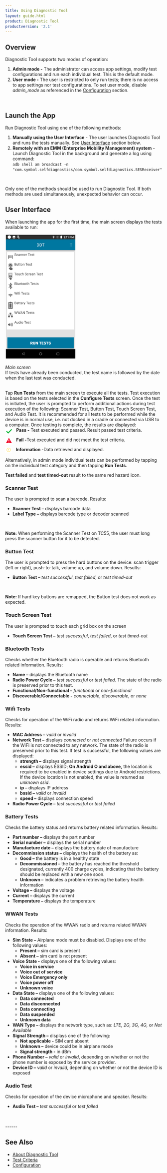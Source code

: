 ```yaml
---
title: Using Diagnostic Tool
layout: guide.html
product: Diagnostic Tool
productversion: '2.1'
---
```


## Overview
Diagnostic Tool supports two modes of operation:
1. **Admin mode -** The administrator can access app settings, modify test configurations and run each individual test. This is the default mode.
2. **User mode -** The user is restricted to only run tests; there is no access to app settings nor test configurations. To set user mode, disable <i>admin_mode</i> as referenced in the [Configuration](../configuration#configurationfile) section.
<br> 

## Launch the App
Run Diagnostic Tool using one of the following methods: 
1. **Manually using the User Interface** - The user launches Diagnostic Tool and runs the tests manually. See [User Interface](#userinterface) section below. 
2. **Remotely with an EMM (Enterprise Mobility Management) system** - Launch Diagnostic Tool in the background and generate a log using command: <br>`adb shell am broadcast -n "com.symbol.selfdiagnostics/com.symbol.selfdiagnostics.SESReceiver"`
<br>
<p>Only one of the methods should be used to run Diagnostic Tool.  If both methods are used simultaneously, unexpected behavior can occur.</p>  

## User Interface
When launching the app for the first time, the main screen displays the tests available to run:

<img style="height:400px" src="mainscreen.png"/>

_Main screen_
<br/>
If tests have already been conducted, the test name is followed by the date when the last test was conducted.
<br />
<br />

Tap **Run Tests** from the main screen to execute all the tests. Test execution is based on the tests selected in the **Configure Tests** screen. Once the test is initiated, the user is prompted to perform additional actions during test execution of the following: Scanner Test, Button Test, Touch Screen Test, and Audio Test.  It is recommended for all tests to be performed while the device is in normal use, i.e. not docked in a cradle or connected via USB to a computer. Once testing is complete, the results are displayed:
<br />
&nbsp;&nbsp;&nbsp;<img align="left" style="height:25px" src="testpassed.png"/><b>Pass -</b> Test executed and passed. Result passed test criteria.  

&nbsp;&nbsp;&nbsp;<img align="left" style="height:25px" src="testfailed.png"/><b>Fail -</b>Test executed and did not meet the test criteria.  
 
&nbsp;&nbsp;&nbsp;<img align="left" style="height:20px" src="testinfo.png"/><b>Information -</b>Data retrieved and displayed.
<br /><br />
Alternatively, in admin mode individual tests can be performed by tapping on the individual test category and then tapping <b>Run Tests</b>.
<br>

**Test failed** and **test timed-out** result to the same red hazard icon.

### Scanner Test
The user is prompted to scan a barcode. Results:
* **Scanner Test –** displays barcode data
* **Label Type –** displays barcode type or decoder scanned
<br>
<p><b>Note:</b> When performing the Scanner Test on TC55, the user must long press the scanner button for it to be detected.</p>

### Button Test
The user is prompted to press the hard buttons on the device: scan trigger (left or right), push-to-talk, volume up, and volume down. Results:
* **Button Test –** _test successful_, _test failed_, or _test timed-out_
<br>
<p><b>Note:</b> If hard key buttons are remapped, the Button test does not work as expected.</p>

### Touch Screen Test
The user is prompted to touch each grid box on the screen
* **Touch Screen Test –** _test successful_, _test failed_, or _test timed-out_

### Bluetooth Tests
Checks whether the Bluetooth radio is operable and returns Bluetooth related information.  Results:
* **Name –** displays the Bluetooth name
* **Radio Power Cycle –** _test successful_ or _test failed_. The state of the radio is preserved prior to this test.
* **Functional/Non-functional –** _functional_ or _non-functional_
* **Discoverable/Connectable -** _connectable_, _discoverable_, or _none_

### Wifi Tests
Checks for operation of the WiFi radio and returns WiFi related information.  Results:
* **MAC Address –** _valid_ or _invalid_
* **Network Test –** displays _connected_ or _not connected_<!-- _ping failed_ or the time (in ms or sec) it takes to ping the specified address if successful.--> Failure occurs if the WiFi is not connected to any network. The state of the radio is preserved prior to this test. If test is successful, the following values are displayed:
     * **strength –** displays signal strength
     * **essid –** displays ESSID; **On Android O and above,** the location is required to be enabled in device settings due to Android restrictions. If the device location is not enabled, the value is returned as _unknown ssid_.
     * **ip –** displays IP address
     * **bssid –** _valid_ or _invalid_
     * **speed –** displays connection speed
* **Radio Power Cycle –** _test successful_ or _test failed_

### Battery Tests
Checks the battery status and returns battery related information.  Results:
* **Part number –** displays the part number
* **Serial number –** displays the serial number
* **Manufacture date –** displays the battery date of manufacture
* **Decommission status –** displays the health of the battery as:
     * **Good –** the battery is in a healthy state
     * **Decommissioned –** the battery has reached the threshold designated, currently 400 charge cycles, indicating that the battery should be replaced with a new one soon.
     * **Unknown –** indicates a problem retrieving the battery health information
* **Voltage –** displays the voltage
* **Current –** displays the current
* **Temperature –** displays the temperature

### WWAN Tests
Checks the operation of the WWAN radio and returns related WWAN information.  Results:
* **Sim State –** Airplane mode must be disabled.  Displays one of the following values:
     * **Present –** sim card is present
     * **Absent –** sim card is not present
* **Voice State -** displays one of the following values:
     * **Voice in service**
     * **Voice out of service**
     * **Voice Emergency only**
     * **Voice power off**
     * **Unknown voice**
* **Data State –** displays one of the following values:
     * **Data connected**
     * **Data disconnected**
     * **Data connecting**
     * **Data suspended**
     * **Unknown data**
* **WAN Type –** displays the network type, such as: _LTE, 2G, 3G, 4G,_ or _Not Available_
* **Signal Strength –** displays one of the following:
     * **Not applicable -** SIM card absent
     * **Unknown –** device could be in airplane mode
     * **Signal strength -** in dBm
* **Phone Number –** _valid_ or _invalid_, depending on whether or not the phone number is exposed by the service provider.
* **Device ID –** _valid_ or _invalid_, depending on whether or not the device ID is exposed

### Audio Test
Checks for operation of the device microphone and speaker.  Results:
* **Audio Test –** _test successful_ or _test failed_

<br>
<br>
<!-- -->
------

## See Also

* [About Diagnostic Tool](../about)
* [Test Criteria](../criteria)
* [Configuration](../configuration)

